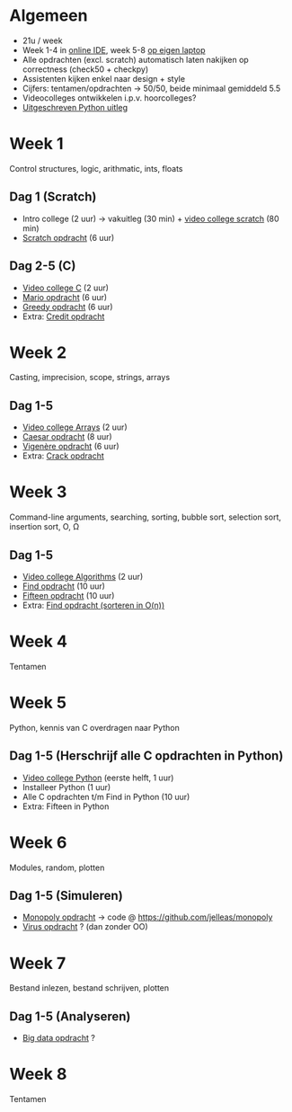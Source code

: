 # Algemeen
* 21u / week
* Week 1-4 in [online IDE](cs50.io), week 5-8 [op eigen laptop](https://inleiding.mprog.nl/python/installatie)
* Alle opdrachten (excl. scratch) automatisch laten nakijken op correctness (check50 + checkpy)
* Assistenten kijken enkel naar design + style
* Cijfers: tentamen/opdrachten -> 50/50, beide minimaal gemiddeld 5.5
* Videocolleges ontwikkelen i.p.v. hoorcolleges?
* [Uitgeschreven Python uitleg](https://github.com/uva/betaprog/tree/master/90%20Python)

# Week 1
Control structures, logic, arithmatic, ints, floats

## Dag 1 (Scratch)

* Intro college (2 uur) -> vakuitleg (30 min) + [video college scratch](https://www.youtube.com/watch?v=o4SGkB_8fFs) (80 min)
* [Scratch opdracht](http://docs.cs50.net/2016/fall/psets/0/pset0.html) (6 uur)

## Dag 2-5 (C)

* [Video college C](https://www.youtube.com/watch?v=a8Fyf3gwvfM) (2 uur)
* [Mario opdracht](http://docs.cs50.net/problems/mario/less/mario.html) (6 uur)
* [Greedy opdracht](http://docs.cs50.net/problems/greedy/greedy.html) (6 uur)
* Extra: [Credit opdracht](http://docs.cs50.net/problems/credit/credit.html)


# Week 2
Casting, imprecision, scope, strings, arrays

## Dag 1-5
* [Video college Arrays](https://www.youtube.com/watch?v=2zPEHYoiyfc) (2 uur)
* [Caesar opdracht](http://docs.cs50.net/problems/caesar/caesar.html) (8 uur)
* [Vigenère opdracht](http://docs.cs50.net/problems/vigenere/vigenere.html) (6 uur)
* Extra: [Crack opdracht](http://docs.cs50.net/problems/crack/crack.html)


# Week 3
Command-line arguments, searching, sorting, bubble sort, selection sort, insertion sort, O, Ω

## Dag 1-5
* [Video college Algorithms](https://www.youtube.com/watch?v=jUyQqLvg8Qw) (2 uur)
* [Find opdracht](http://docs.cs50.net/problems/find/less/find.html) (10 uur)
* [Fifteen opdracht](http://docs.cs50.net/problems/fifteen/fifteen.html) (10 uur)
* Extra: [Find opdracht (sorteren in O(n))](http://docs.cs50.net/problems/find/more/find.html)


# Week 4
Tentamen 


# Week 5
Python, kennis van C overdragen naar Python

## Dag 1-5 (Herschrijf alle C opdrachten in Python)
* [Video college Python](https://video.cs50.net/2016/fall/lectures/8) (eerste helft, 1 uur)
* Installeer Python (1 uur)
* Alle C opdrachten t/m Find in Python (10 uur)
* Extra: Fifteen in Python


# Week 6
Modules, random, plotten

## Dag 1-5 (Simuleren)
* [Monopoly opdracht](https://inleiding.mprog.nl/monopoly/inhoud) -> code @ https://github.com/jelleas/monopoly
* [Virus opdracht](https://ocw.mit.edu/courses/electrical-engineering-and-computer-science/6-00-introduction-to-computer-science-and-programming-fall-2008/assignments/pset12.pdf) ? (dan zonder OO)


# Week 7
Bestand inlezen, bestand schrijven, plotten

## Dag 1-5 (Analyseren)
* [Big data opdracht](https://inleiding.mprog.nl/bigdata/inhoud) ?


# Week 8
Tentamen